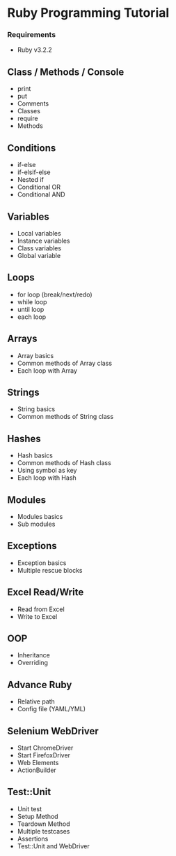 # Ruby Programming Tutorial

### Requirements
- Ruby v3.2.2

## Class / Methods / Console
- print
- put
- Comments
- Classes
- require
- Methods

## Conditions
- if-else
- if-elsif-else
- Nested if
- Conditional OR
- Conditional AND

## Variables
- Local variables
- Instance variables
- Class variables
- Global variable

## Loops
- for loop (break/next/redo)
- while loop
- until loop
- each loop

## Arrays
- Array basics
- Common methods of Array class
- Each loop with Array

## Strings
- String basics
- Common methods of String class

## Hashes
- Hash basics
- Common methods of Hash class
- Using symbol as key
- Each loop with Hash

## Modules
- Modules basics
- Sub modules

## Exceptions
- Exception basics
- Multiple rescue blocks

## Excel Read/Write
- Read from Excel
- Write to Excel

## OOP
- Inheritance
- Overriding

## Advance Ruby
- Relative path
- Config file (YAML/YML)

## Selenium WebDriver
- Start ChromeDriver
- Start FirefoxDriver
- Web Elements
- ActionBuilder

## Test::Unit
- Unit test
- Setup Method
- Teardown Method
- Multiple testcases
- Assertions
- Test::Unit and WebDriver
